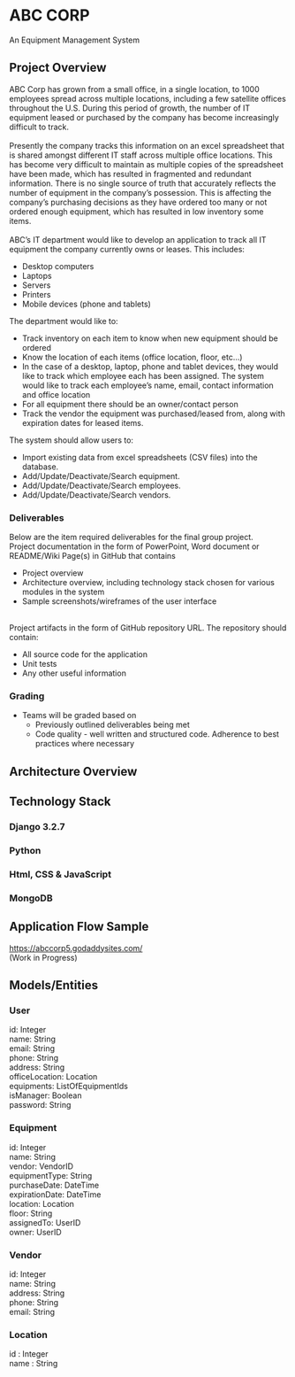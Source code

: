# ABC CORP
An Equipment Management System

## Project Overview
ABC Corp has grown from a small office, in a single location, to 1000 employees spread across multiple locations, including a few satellite offices throughout the U.S. During this period of growth, the number of IT equipment leased or purchased by the company has become increasingly difficult to track.
<br/><br/>
Presently the company tracks this information on an excel spreadsheet that is shared amongst different IT staff across multiple office locations. This has become very difficult to maintain as multiple copies of the spreadsheet have been made, which has resulted in fragmented and redundant information. There is no single source of truth that accurately reflects the number of equipment in the company’s possession. This is affecting the company’s purchasing decisions as they have ordered too many or not ordered enough equipment, which has resulted in low inventory some items.
<br/><br/>
ABC’s IT department would like to develop an application to track all IT equipment the company currently owns or leases. This includes:
<br/>
* Desktop computers
* Laptops
* Servers
* Printers
* Mobile devices (phone and tablets)

The department would like to:
<br/>
* Track inventory on each item to know when new equipment should be ordered
* Know the location of each items (office location, floor, etc...)
* In the case of a desktop, laptop, phone and tablet devices, they would like to track which employee each has been assigned. The system would like to track each employee’s name, email, contact information and office location
* For all equipment there should be an owner/contact person
* Track the vendor the equipment was purchased/leased from, along with expiration dates for leased items.

The system should allow users to:
<br/>
* Import existing data from excel spreadsheets (CSV files) into the database.
* Add/Update/Deactivate/Search equipment.
* Add/Update/Deactivate/Search employees.
* Add/Update/Deactivate/Search vendors.

### Deliverables
Below are the item required deliverables for the final group project.
 <br/>
Project documentation in the form of PowerPoint, Word document or README/Wiki Page(s) in GitHub that contains

* Project overview
* Architecture overview, including technology stack chosen for various modules in the system
* Sample screenshots/wireframes of the user interface
<br/>
Project artifacts in the form of GitHub repository URL. The repository should contain:

* All source code for the application
* Unit tests
* Any other useful information

### Grading
* Teams will be graded based on
	* Previously outlined deliverables being met
	* Code quality - well written and structured code. Adherence to best practices where necessary


## Architecture Overview

## Technology Stack
### Django 3.2.7
### Python
### Html, CSS & JavaScript
### MongoDB


## Application Flow Sample
https://abccorp5.godaddysites.com/  <br/>
(Work in Progress)

## Models/Entities
### User
id: Integer <br/>
name: String <br/>
email: String <br/>
phone: String <br/>
address: String <br/>
officeLocation: Location <br/>
equipments: ListOfEquipmentIds  <br/>
isManager: Boolean <br/>
password: String

### Equipment
id: Integer <br/>
name: String <br/>
vendor: VendorID <br/>
equipmentType: String <br/>
purchaseDate: DateTime <br/>
expirationDate: DateTime <br/>
location: Location  <br/>
floor: String <br/>
assignedTo: UserID <br/>
owner: UserID

### Vendor
id: Integer <br/>
name: String <br/>
address: String <br/>
phone: String <br/>
email: String 

### Location
id : Integer <br/>
name : String 



